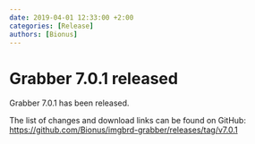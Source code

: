 ```yaml
---
date: 2019-04-01 12:33:00 +2:00
categories: [Release]
authors: [Bionus]
---
```



# Grabber 7.0.1 released

Grabber 7.0.1 has been released.

The list of changes and download links can be found on GitHub:  
<https://github.com/Bionus/imgbrd-grabber/releases/tag/v7.0.1>